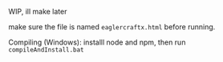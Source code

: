 WIP, ill make later


make sure the file is named `eaglercraftx.html` before running.

Compiling (Windows): installl node and npm, then run `compileAndInstall.bat`